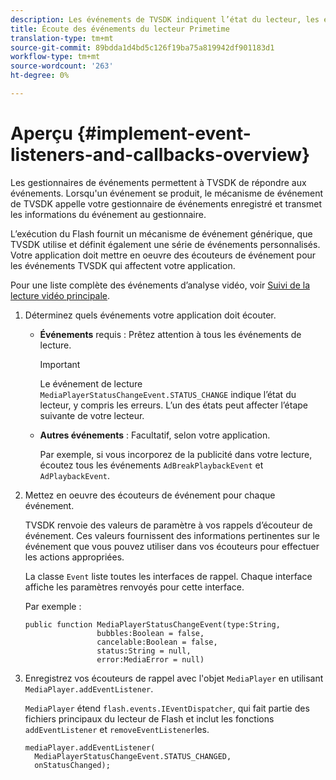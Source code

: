 ```yaml
---
description: Les événements de TVSDK indiquent l’état du lecteur, les erreurs qui se produisent, la fin des actions que vous avez demandées, telles qu’une vidéo qui commence à lire, ou les actions qui se produisent implicitement, telles qu’une publicité qui se termine.
title: Écoute des événements du lecteur Primetime
translation-type: tm+mt
source-git-commit: 89bdda1d4bd5c126f19ba75a819942df901183d1
workflow-type: tm+mt
source-wordcount: '263'
ht-degree: 0%

---
```



# Aperçu {#implement-event-listeners-and-callbacks-overview}

Les gestionnaires de événements permettent à TVSDK de répondre aux événements. Lorsqu&#39;un événement se produit, le mécanisme de événement de TVSDK appelle votre gestionnaire de événements enregistré et transmet les informations du événement au gestionnaire.

L’exécution du Flash fournit un mécanisme de événement générique, que TVSDK utilise et définit également une série de événements personnalisés. Votre application doit mettre en oeuvre des écouteurs de événement pour les événements TVSDK qui affectent votre application.

Pour une liste complète des événements d’analyse vidéo, voir [Suivi de la lecture vidéo principale](https://marketing.adobe.com/resources/help/en_US/sc/appmeasurement/hbvideo/c_vhl_track-core-vid-playback.html).

1. Déterminez quels événements votre application doit écouter.

   * **Événements** requis : Prêtez attention à tous les événements de lecture.

      >[!IMPORTANT]
      >
      >Le événement de lecture `MediaPlayerStatusChangeEvent.STATUS_CHANGE` indique l’état du lecteur, y compris les erreurs. L’un des états peut affecter l’étape suivante de votre lecteur.

   * **Autres événements** : Facultatif, selon votre application.

      Par exemple, si vous incorporez de la publicité dans votre lecture, écoutez tous les événements `AdBreakPlaybackEvent` et `AdPlaybackEvent`.

1. Mettez en oeuvre des écouteurs de événement pour chaque événement.

   TVSDK renvoie des valeurs de paramètre à vos rappels d’écouteur de événement. Ces valeurs fournissent des informations pertinentes sur le événement que vous pouvez utiliser dans vos écouteurs pour effectuer les actions appropriées.

   La classe `Event` liste toutes les interfaces de rappel. Chaque interface affiche les paramètres renvoyés pour cette interface.

   Par exemple :

   ```
   public function MediaPlayerStatusChangeEvent(type:String,  
                   bubbles:Boolean = false,  
                   cancelable:Boolean = false,  
                   status:String = null,  
                   error:MediaError = null) 
   ```

1. Enregistrez vos écouteurs de rappel avec l&#39;objet `MediaPlayer` en utilisant `MediaPlayer.addEventListener`.

   `MediaPlayer` étend  `flash.events.IEventDispatcher`, qui fait partie des fichiers principaux du lecteur de Flash et inclut les fonctions  `addEventListener` et  `removeEventListener`les.

   ```
   mediaPlayer.addEventListener( 
     MediaPlayerStatusChangeEvent.STATUS_CHANGED,  
     onStatusChanged);
   ```


